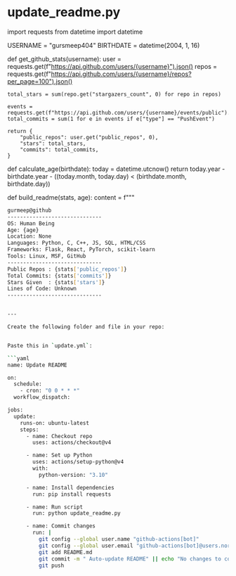 # update_readme.py

import requests
from datetime import datetime

USERNAME = "gursmeep404"
BIRTHDATE = datetime(2004, 1, 16)

def get_github_stats(username):
    user = requests.get(f"https://api.github.com/users/{username}").json()
    repos = requests.get(f"https://api.github.com/users/{username}/repos?per_page=100").json()

    total_stars = sum(repo.get("stargazers_count", 0) for repo in repos)

    events = requests.get(f"https://api.github.com/users/{username}/events/public").json()
    total_commits = sum(1 for e in events if e["type"] == "PushEvent")

    return {
        "public_repos": user.get("public_repos", 0),
        "stars": total_stars,
        "commits": total_commits,
    }

def calculate_age(birthdate):
    today = datetime.utcnow()
    return today.year - birthdate.year - ((today.month, today.day) < (birthdate.month, birthdate.day))

def build_readme(stats, age):
    content = f"""

```bash
gurmeep@github
------------------------------
OS: Human Being 
Age: {age}
Location: None
Languages: Python, C, C++, JS, SQL, HTML/CSS
Frameworks: Flask, React, PyTorch, scikit-learn
Tools: Linux, MSF, GitHub
------------------------------
Public Repos : {stats['public_repos']}
Total Commits: {stats['commits']}
Stars Given  : {stats['stars']}
Lines of Code: Unknown
------------------------------


---

Create the following folder and file in your repo:


Paste this in `update.yml`:

```yaml
name: Update README

on:
  schedule:
    - cron: "0 0 * * *"
  workflow_dispatch:

jobs:
  update:
    runs-on: ubuntu-latest
    steps:
      - name: Checkout repo
        uses: actions/checkout@v4

      - name: Set up Python
        uses: actions/setup-python@v4
        with:
          python-version: "3.10"

      - name: Install dependencies
        run: pip install requests

      - name: Run script
        run: python update_readme.py

      - name: Commit changes
        run: |
          git config --global user.name "github-actions[bot]"
          git config --global user.email "github-actions[bot]@users.noreply.github.com"
          git add README.md
          git commit -m " Auto-update README" || echo "No changes to commit"
          git push
